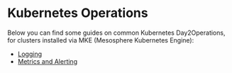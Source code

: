 # Kubernetes Operations

Below you can find some guides on common Kubernetes Day2Operations, for clusters installed via MKE (Mesosphere Kubernetes Engine):

* [Logging](logging/)
* [Metrics and Alerting](metrics/)